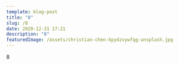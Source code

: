 ```yaml
---
template: blog-post
title: "8"
slug: /8
date: 2020-12-31 17:21
description: "8"
featuredImage: /assets/christian-chen-kpydzvywfqg-unsplash.jpg
---
```

8